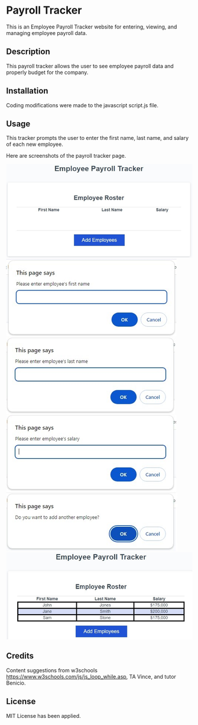 # Payroll Tracker
This is an Employee Payroll Tracker website for entering, viewing, and managing employee payroll data.

## Description

This payroll tracker allows the user to see employee payroll data and properly budget for the company. 


## Installation

Coding modifications were made to the javascript script.js file.


## Usage

This tracker prompts the user to enter the first name, last name, and salary of each new employee.

Here are screenshots of the payroll tracker page.

![alt text](assets/images/employeeRoster.jpg)
![alt text](assets/images/firstNamePrompt.jpg)
![alt text](assets/images/lastNamePrompt.jpg)
![alt text](assets/images/salaryPrompt.jpg)
![alt text](assets/images/addAnotherPrompt.jpg)
![alt text](assets/images/employeeRosterFilled.jpg)


## Credits

Content suggestions from w3schools https://www.w3schools.com/js/js_loop_while.asp, TA Vince, and tutor Benicio.


## License

MIT License has been applied.

